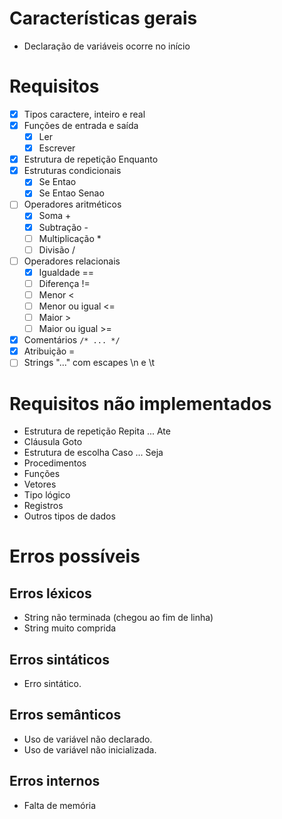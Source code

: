 # Características gerais

- Declaração de variáveis ocorre no início

# Requisitos

- [X] Tipos caractere, inteiro e real
- [X] Funções de entrada e saída
  - [X] Ler
  - [X] Escrever
- [X] Estrutura de repetição Enquanto
- [X] Estruturas condicionais
  - [X] Se Entao
  - [X] Se Entao Senao
- [ ] Operadores aritméticos
  - [X] Soma          +
  - [X] Subtração     -
  - [ ] Multiplicação *
  - [ ] Divisão       /
- [ ] Operadores relacionais
  - [X] Igualdade      ==
  - [ ] Diferença      !=
  - [ ] Menor          <
  - [ ] Menor ou igual <=
  - [ ] Maior          >
  - [ ] Maior ou igual >=
- [X] Comentários `/* ... */`
- [X] Atribuição =
- [ ] Strings "..." com escapes \n e \t

# Requisitos não implementados

- Estrutura de repetição Repita ... Ate
- Cláusula Goto
- Estrutura de escolha Caso ... Seja
- Procedimentos
- Funções
- Vetores
- Tipo lógico
- Registros
- Outros tipos de dados

# Erros possíveis

## Erros léxicos

- String não terminada (chegou ao fim de linha) 
- String muito comprida

## Erros sintáticos

- Erro sintático.

## Erros semânticos

- Uso de variável não declarado.
- Uso de variável não inicializada.

## Erros internos

- Falta de memória
